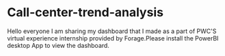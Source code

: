 # Call-center-trend-analysis 
Hello everyone I am sharing my dashboard that I made as a part of PWC'S virtual experience internship provided by Forage.Please install the PowerBI desktop App to view the dashboard.
